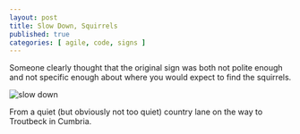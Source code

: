 ```yaml
---
layout: post
title: Slow Down, Squirrels
published: true
categories: [ agile, code, signs ]
---
```


Someone clearly thought that the original sign was both not polite enough and not
specific enough about where you would expect to find the squirrels. 

![slow down](/img/posts/slow-down-squirrels/red-squirrels-ont-road.jpg)

From a quiet (but obviously not too quiet) country lane on the way to Troutbeck in Cumbria.
